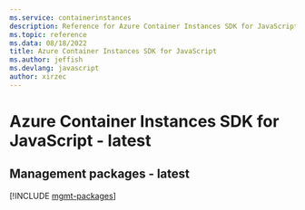 ```yaml
---
ms.service: containerinstances
description: Reference for Azure Container Instances SDK for JavaScript
ms.topic: reference
ms.data: 08/18/2022
title: Azure Container Instances SDK for JavaScript
ms.author: jeffish
ms.devlang: javascript
author: xirzec
---
```

# Azure Container Instances SDK for JavaScript - latest

## Management packages - latest
[!INCLUDE [mgmt-packages](container-instances-mgmt-index.md)]